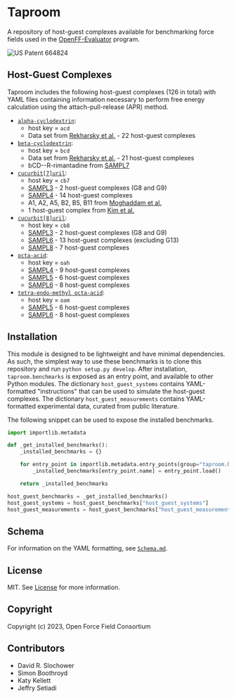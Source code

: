 # Taproom

A repository of host-guest complexes available for benchmarking force fields used in the 
[OpenFF-Evaluator](https://github.com/openforcefield/openff-evaluator) program.

![US Patent 664824](tap.png)

## Host-Guest Complexes
Taproom includes the following host-guest complexes (126 in total) with YAML files containing information necessary to perform free energy calculation using the attach-pull-release (APR) method.

* [`alpha-cyclodextrin`](taproom/systems/acd):
    * host key = `acd`
    * Data set from [Rekharsky et al.](https://pubs.acs.org/doi/abs/10.1021/jp962715n) - 22 host-guest complexes
* [`beta-cyclodextrin`](taproom/systems/bcd):
    * host key = `bcd`
    * Data set from [Rekharsky et al.](https://pubs.acs.org/doi/abs/10.1021/jp962715n) - 21 host-guest complexes
    * bCD--R-rimantadine from [SAMPL7](https://github.com/samplchallenges/SAMPL7/tree/master/host_guest/cyclodextrin_derivatives)
* [`cucurbit[7]uril`](taproom/systems/cb7):
    * host key = `cb7`
    * [SAMPL3](https://link.springer.com/article/10.1007/s10822-012-9554-1) - 2 host-guest complexes  (G8 and G9) 
    * [SAMPL4](https://pubmed.ncbi.nlm.nih.gov/24599514/) - 14 host-guest complexes
    * A1, A2, A5, B2, B5, B11 from [Moghaddam et al.](https://pubs.acs.org/doi/abs/10.1021/ja109904u)
    * 1 host-guest complex from [Kim et al.](https://www.pnas.org/doi/full/10.1073/pnas.062656699)
* [`cucurbit[8]uril`](taproom/systems/cb8):
    * host key = `cb8`
    * [SAMPL3](https://link.springer.com/article/10.1007/s10822-012-9554-1) - 2 host-guest complexes  (G8 and G9) 
    * [SAMPL6](https://github.com/samplchallenges/SAMPL6/tree/master/host_guest/CB8AndGuests) - 13 host-guest complexes (excluding G13)
    * [SAMPL8](https://github.com/samplchallenges/SAMPL8/tree/master/host_guest/CB8) - 7 host-guest complexes
* [`octa-acid`](taproom/systems/oah):
    * host key = `oah`
    * [SAMPL4](https://pubmed.ncbi.nlm.nih.gov/24599514/) - 9 host-guest complexes
    * [SAMPL5](https://link.springer.com/article/10.1007/s10822-016-9974-4) - 6 host-guest complexes
    * [SAMPL6](https://github.com/samplchallenges/SAMPL6/tree/master/host_guest/OctaAcidsAndGuests) - 8 host-guest complexes
* [`tetra-endo-methyl octa-acid`](taproom/systems/oam):
    * host key = `oam`
    * [SAMPL5](https://link.springer.com/article/10.1007/s10822-016-9974-4) - 6 host-guest complexes
    * [SAMPL6](https://github.com/samplchallenges/SAMPL6/tree/master/host_guest/OctaAcidsAndGuests) - 8 host-guest complexes

## Installation

This module is designed to be lightweight and have minimal dependencies. As such, the simplest way to use these benchmarks is to clone this repository and run `python setup.py develop`. After installation, `taproom.benchmarks` is exposed as an entry point, and available to other Python modules. The dictionary `host_guest_systems` contains YAML-formatted "instructions" that can be used to simulate the host-guest complexes. The dictionary `host_guest_measurements` contains YAML-formatted experimental data, curated from public literature.

The following snippet can be used to expose the installed benchmarks.

```python
import importlib.metadata

def _get_installed_benchmarks():
    _installed_benchmarks = {}

    for entry_point in importlib.metadata.entry_points(group="taproom.benchmarks"):
        _installed_benchmarks[entry_point.name] = entry_point.load()

    return _installed_benchmarks

host_guest_benchmarks = _get_installed_benchmarks()
host_guest_systems = host_guest_benchmarks["host_guest_systems"]
host_guest_measurements = host_guest_benchmarks["host_guest_measurements"]
```


## Schema

For information on the YAML formatting, see [`Schema.md`](docs/Schema.md).

## License

MIT. See [License](LICENSE) for more information.

## Copyright

Copyright (c) 2023, Open Force Field Consortium


## Contributors

- David R. Slochower
- Simon Boothroyd
- Katy Kellett
- Jeffry Setiadi
